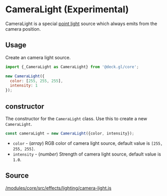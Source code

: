 # CameraLight (Experimental)

CameraLight is a special [point light](/docs/api-reference/lights/point-light.md) source which always emits from the camera position.

## Usage 

Create an camera light source.

```js
import {_CameraLight as CameraLight} from '@deck.gl/core';

new CameraLight({
  color: [255, 255, 255],
  intensity: 1
});
```

## constructor

The constructor for the `CameraLight` class. Use this to create a new `CameraLight`.

```js
const cameraLight = new CameraLight({color, intensity});
```

* `color` - (*array*)  RGB color of camera light source, default value is `[255, 255, 255]`.
* `intensity` - (*number*) Strength of camera light source, default value is `1.0`.

## Source

[/modules/core/src/effects/lighting/camera-light.js](https://github.com/uber/deck.gl/tree/7.0-release/modules/core/src/effects/lighting/camera-light.js)
